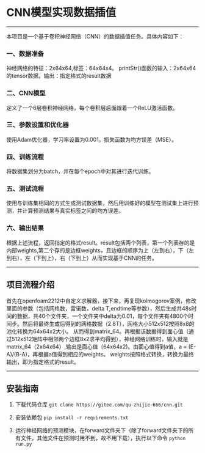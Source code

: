 # CNN模型实现数据插值

--------------------


本项目是一个基于卷积神经网络（CNN）的数据插值任务。具体内容如下：

### 一、数据准备

神经网络的特征：2x64x64,标签：64x64x4。
printStr()函数的输入：2x64x64的tensor数据，输出：指定格式的result数据

### 二、CNN模型

定义了一个6层卷积神经网络，每个卷积层后面跟着一个ReLU激活函数。

### 三、参数设置和优化器

使用Adam优化器，学习率设置为0.001。损失函数为均方误差（MSE）。

### 四、训练流程

将数据集划分为batch，并在每个epoch中对其进行迭代训练。

### 五、测试流程

使用与训练集相同的方式生成测试数据集，然后用训练好的模型在测试集上进行预测，并计算预测结果与真实标签之间的均方误差。

### 六、输出结果

根据上述流程，返回指定的格式result。result包括两个列表，第一个列表存的是内部weights,第二个存的是边框weights，且边框的顺序为上（左到右），下（左到右），左（下到上），右（下到上）从而实现基于CNN的任务。

---

## 项目流程介绍
首先在openfoam2212中自定义求解器，接下来，再复现kolmogorov案例，修改里面的参数（包括网格数，雷诺数，delta T,endtime等参数），然后生成共48s时间的数据，共40个文件夹，一个文件夹中delta为0.01，每个文件夹有4800个时间步。然后将最终生成后得到的网格数据（2.8T），网格大小512x512按照8x8的池化转换为64x64x2大小。
从而得到matrix_64。再根据该数据得到面心值（通过512x512矩阵中相邻两个边框8x2求平均得到），神经网络训练时，输入就是matrix_64（2x64x64）,输出是面心值（64x64x2)。由面心值得到a值，a = (E-A)/(B-A)，再根据a值得到相应的weights。
weights按照格式转换，转换为最终输出，即为指定格式的result。


---

## 安装指南

1. 下载代码仓库
```git clone https://gitee.com/qu-zhijie-666/cnn.git```

2. 安装依赖包
```pip install -r requirements.txt```

3. 运行神经网络的预测模块，在forward文件夹下（除了forward文件夹下的所有文件，其他文件在预测时用不到，故不用下载），执行以下命令
```python run.py```